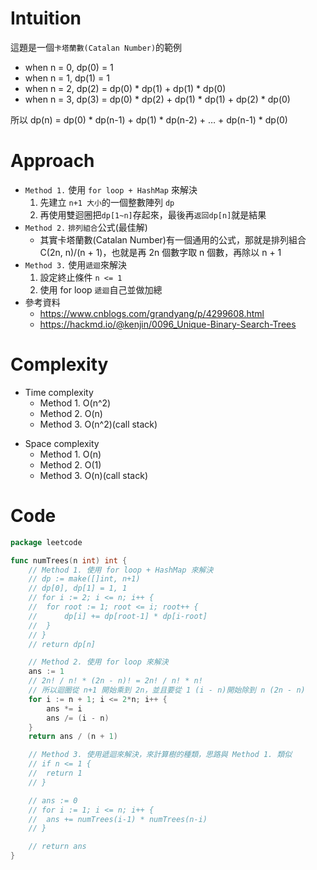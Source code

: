 # Intuition

這題是一個`卡塔蘭數(Catalan Number)`的範例
- when n = 0, dp(0) = 1
- when n = 1, dp(1) = 1
- when n = 2, dp(2) = dp(0) * dp(1) + dp(1) * dp(0)
- when n = 3, dp(3) = dp(0) * dp(2) + dp(1) * dp(1) + dp(2) * dp(0)

所以 dp(n) = dp(0) * dp(n-1) + dp(1) * dp(n-2) + … + dp(n-1) * dp(0)

<!-- Describe your first thoughts on how to solve this problem. -->

# Approach

- `Method 1.` 使用 `for loop + HashMap` 來解決
	1. 先建立 `n+1 大小`的一個整數陣列 `dp`
	2. 再使用雙迴圈把`dp[1~n]`存起來，最後再`返回dp[n]`就是結果
- `Method 2.` `排列組合`公式(最佳解)
	- 其實卡塔蘭數(Catalan Number)有一個通用的公式，那就是排列組合 C(2n, n)/(n + 1)，也就是再 2n 個數字取 n 個數，再除以 n + 1
- `Method 3.` 使用`遞迴`來解決
	1. 設定終止條件 `n <= 1`
	2. 使用 for loop `遞迴`自己並做加總
- 參考資料
    - https://www.cnblogs.com/grandyang/p/4299608.html
    - https://hackmd.io/@kenjin/0096_Unique-Binary-Search-Trees
<!-- Describe your approach to solving the problem. -->

# Complexity
- Time complexity
    - Method 1. O(n^2)
    - Method 2. O(n)
    - Method 3. O(n^2)(call stack)
<!-- Add your time complexity here, e.g. $$O(n)$$ -->

- Space complexity 
    - Method 1. O(n)
    - Method 2. O(1)
    - Method 3. O(n)(call stack)
<!-- Add your space complexity here, e.g. $$O(n)$$ -->

# Code
```go
package leetcode

func numTrees(n int) int {
	// Method 1. 使用 for loop + HashMap 來解決
	// dp := make([]int, n+1)
	// dp[0], dp[1] = 1, 1
	// for i := 2; i <= n; i++ {
	// 	for root := 1; root <= i; root++ {
	// 		dp[i] += dp[root-1] * dp[i-root]
	// 	}
	// }
	// return dp[n]

	// Method 2. 使用 for loop 來解決
	ans := 1
	// 2n! / n! * (2n - n)! = 2n! / n! * n!
	// 所以迴圈從 n+1 開始乘到 2n，並且要從 1 (i - n)開始除到 n (2n - n)
	for i := n + 1; i <= 2*n; i++ {
		ans *= i
		ans /= (i - n)
	}
	return ans / (n + 1)

	// Method 3. 使用遞迴來解決，來計算樹的種類，思路與 Method 1. 類似
	// if n <= 1 {
	// 	return 1
	// }

	// ans := 0
	// for i := 1; i <= n; i++ {
	// 	ans += numTrees(i-1) * numTrees(n-i)
	// }

	// return ans
}
```